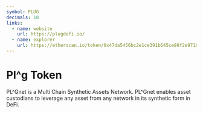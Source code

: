 ```yaml
---
symbol: PLUG
decimals: 18
links:
  - name: website
    url: https://plugdefi.io/
  - name: explorer
    url: https://etherscan.io/token/0x47da5456bc2e1ce391b645ce80f2e97192e4976a
---
```


# Pl^g Token

PL^Gnet is a Multi Chain Synthetic Assets Network. PL^Gnet enables asset custodians to leverage any asset from any network in its synthetic form in DeFi.
